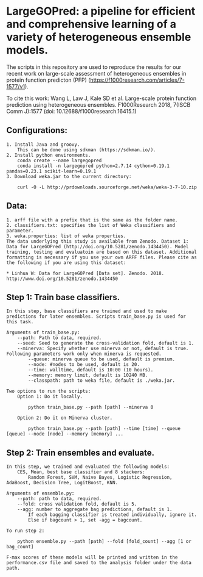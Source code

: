 # LargeGOPred: a pipeline for efficient and comprehensive learning of a variety of heterogeneous ensemble models.

The scripts in this repository are used to reproduce the results for our recent work on large-scale assessment of heterogeneous ensembles in protein function predicton (PFP) (https://f1000research.com/articles/7-1577/v1).

To cite this work: Wang L, Law J, Kale SD et al. Large-scale protein function prediction using heterogeneous ensembles. F1000Research 2018, 7(ISCB Comm J):1577 (doi: 10.12688/f1000research.16415.1)

## Configurations:
	1. Install Java and groovy.
		This can be done using sdkman (https://sdkman.io/).
	2. Install python environments.
		conda create --name largegopred
		conda install -n largegopred python=2.7.14 cython=0.19.1 pandas=0.23.1 scikit-learn=0.19.1
	3. Download weka.jar to the current directory:

		curl -O -L http://prdownloads.sourceforge.net/weka/weka-3-7-10.zip

## Data:
	1. arff file with a prefix that is the same as the folder name.
	2. classifiers.txt: specifies the list of Weka classifiers and parameter.
	3. weka.properties: list of weka properties. 
	The data underlying this study is available from Zenodo. Dataset 1: Data for LargeGOPred (http://doi.org/10.5281/zenodo.1434450). Model training, testing and evaluatoin are based on this dataset. Additional formatting is necessary if you use your own ARFF files. Please cite as the following if you are using this dataset:
	
	* Linhua W: Data for LargeGOPred [Data set]. Zenodo. 2018. http://www.doi.org/10.5281/zenodo.1434450


## Step 1: Train base classifiers.
	In this step, base classifiers are trained and used to make predictions for later ensembles. Scripts train_base.py is used for this task.	
	
	Arguments of train_base.py:
		--path: Path to data, required.
		--seed: Seed to generate the cross-validation fold, default is 1.
		--minerva: Specify whether use minerva or not, default is true. Following parameters work only when minerva is requested. 
			--queue: minerva queue to be used, default is premium. 
			--node: #nodes to be used, default is 20. 
			--time: walltime, default is 10:00 (10 hours).
			--memory: memory limit, default is 10240 MB.
			--classpath: path to weka file, default is ./weka.jar.
	
	Two options to run the scripts:
		Option 1: Do it locally.

			python train_base.py --path [path] --minerva 0

		Option 2: Do it on Minerva cluster.

			python train_base.py --path [path] --time [time] --queue [queue] --node [node] --memory [memory] ...

## Step 2: Train ensembles and evaluate.
	In this step, we trained and evaluated the following models:
		CES, Mean, best base classifier and 8 stackers:
			Random Forest, SVM, Naive Bayes, Logistic Regression, AdaBoost, Decision Tree, LogitBoost, KNN.

	Arguments of ensemble.py:
		--path: path to data, required.
		--fold: cross validation fold, default is 5.
		--agg: number to aggregate bag predictions, default is 1. 
			If each bagging classifier is treated individually, ignore it.
			Else if bagcount > 1, set -agg = bagcount. 
	
	To run step 2:

		python ensemble.py --path [path] --fold [fold_count] --agg [1 or bag_count]

	F-max scores of these models will be printed and written in the performance.csv file and saved to the analysis folder under the data path.
